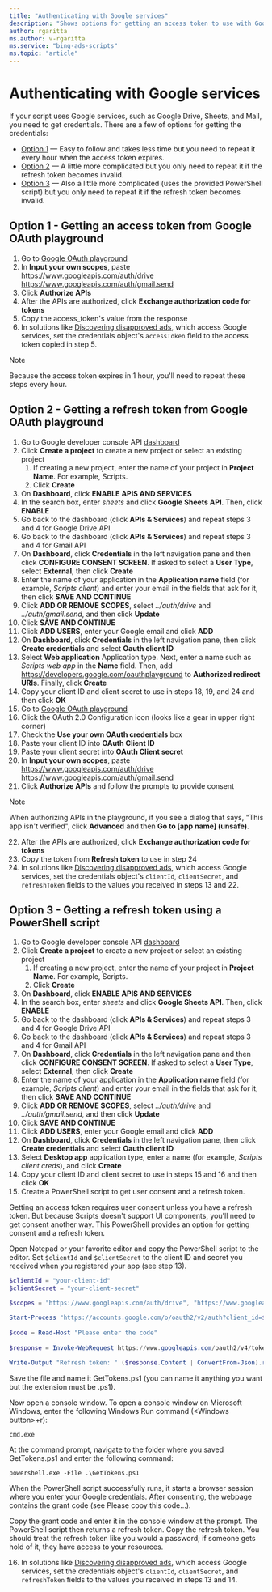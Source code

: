 ```yaml
---
title: "Authenticating with Google services"
description: "Shows options for getting an access token to use with Google services."
author: rgaritta
ms.author: v-rgaritta
ms.service: "bing-ads-scripts"
ms.topic: "article"
---
```


# Authenticating with Google services

If your script uses Google services, such as Google Drive, Sheets, and Mail, you need to get credentials. There are a few of options for getting the credentials:

- [Option 1](#option1) &mdash; Easy to follow and takes less time but you need to repeat it every hour when the access token expires.
- [Option 2](#option2) &mdash; A little more complicated but you only need to repeat it if the refresh token becomes invalid.
- [Option 3](#option3) &mdash; Also a little more complicated (uses the provided PowerShell script) but you only need to repeat it if the refresh token becomes invalid.

## <a name="option1"></a>Option 1 - Getting an access token from Google OAuth playground

1. Go to [Google OAuth playground](https://developers.google.com/oauthplayground)
2. In **Input your own scopes**, paste https://www.googleapis.com/auth/drive https://www.googleapis.com/auth/gmail.send
3. Click **Authorize APIs** 
4. After the APIs are authorized, click **Exchange authorization code for tokens**
5. Copy the access_token's value from the response
6. In solutions like [Discovering disapproved ads](../solutions/get-disapproved-ads.md), which access Google services, set the credentials object's `accessToken` field to the access token copied in step 5.

> [!NOTE]
> Because the access token expires in 1 hour, you'll need to repeat these steps every hour.


## <a name="option2"></a>Option 2 - Getting a refresh token from Google OAuth playground


1. Go to Google developer console API [dashboard](https://console.developers.google.com/apis/dashboard)
2. Click **Create a project** to create a new project or select an existing project  
   1. If creating a new project, enter the name of your project in **Project Name**. For example, Scripts.
   2. Click **Create**
3. On **Dashboard**, click **ENABLE APIS AND SERVICES**
4. In the search box, enter *sheets* and click **Google Sheets API**. Then, click **ENABLE**
5. Go back to the dashboard (click **APIs & Services**) and repeat steps 3 and 4 for Google Drive API
6. Go back to the dashboard (click **APIs & Services**) and repeat steps 3 and 4 for Gmail API
7. On **Dashboard**, click **Credentials** in the left navigation pane and then click **CONFIGURE CONSENT SCREEN**. If asked to select a **User Type**, select **External**, then click **Create**
8. Enter the name of your application in the **Application name** field (for example, *Scripts client*) and enter your email in the fields that ask for it, then click **SAVE AND CONTINUE**
9. Click **ADD OR REMOVE SCOPES**, select *../auth/drive* and *../auth/gmail.send*, and then click **Update**
10. Click **SAVE AND CONTINUE**
11. Click **ADD USERS**, enter your Google email and click **ADD**
12. On **Dashboard**, click **Credentials** in the left navigation pane, then click **Create credentials** and select **Oauth client ID**
13. Select **Web application** Application type. Next, enter a name such as *Scripts web app* in the **Name** field. Then, add https://developers.google.com/oauthplayground to **Authorized redirect URIs**. Finally, click **Create**
14. Copy your client ID and client secret to use in steps 18, 19, and 24 and then click **OK**
15. Go to [Google OAuth playground](https://developers.google.com/oauthplayground)
16. Click the OAuth 2.0 Configuration icon (looks like a gear in upper right corner)
17. Check the **Use your own OAuth credentials** box
18. Paste your client ID into **OAuth Client ID**
19. Paste your client secret into **OAuth Client secret**
20. In **Input your own scopes**, paste https://www.googleapis.com/auth/drive https://www.googleapis.com/auth/gmail.send
21. Click **Authorize APIs** and follow the prompts to provide consent
> [!NOTE]
> When authorizing APIs in the playground, if you see a dialog that says, "This app isn't verified", click **Advanced** and then **Go to [app name] (unsafe)**.
22. After the APIs are authorized, click **Exchange authorization code for tokens**
23. Copy the token from **Refresh token** to use in step 24
24. In solutions like [Discovering disapproved ads](../solutions/get-disapproved-ads.md), which access Google services, set the credentials object's `clientId`, `clientSecret`, and `refreshToken` fields to the values you received in steps 13 and 22. 


## <a name="option3"></a>Option 3 - Getting a refresh token using a PowerShell script

1. Go to Google developer console API [dashboard](https://console.developers.google.com/apis/dashboard)
2. Click **Create a project** to create a new project or select an existing project  
   1. If creating a new project, enter the name of your project in **Project Name**. For example, Scripts.
   2. Click **Create**
3. On **Dashboard**, click **ENABLE APIS AND SERVICES**
4. In the search box, enter *sheets* and click **Google Sheets API**. Then, click **ENABLE**
5. Go back to the dashboard (click **APIs & Services**) and repeat steps 3 and 4 for Google Drive API
6. Go back to the dashboard (click **APIs & Services**) and repeat steps 3 and 4 for Gmail API
7. On **Dashboard**, click **Credentials** in the left navigation pane and then click **CONFIGURE CONSENT SCREEN**. If asked to select a **User Type**, select **External**, then click **Create**
8. Enter the name of your application in the **Application name** field (for example, *Scripts client*) and enter your email in the fields that ask for it, then click **SAVE AND CONTINUE**
9. Click **ADD OR REMOVE SCOPES**, select *../auth/drive* and *../auth/gmail.send*, and then click **Update**
10. Click **SAVE AND CONTINUE**
11. Click **ADD USERS**, enter your Google email and click **ADD**
12. On **Dashboard**, click **Credentials** in the left navigation pane, then click **Create credentials** and select **Oauth client ID**
13. Select **Desktop app** application type, enter a name (for example, *Scripts client creds*), and click **Create**
14. Copy your client ID and client secret to use in steps 15 and 16 and then click **OK**
15. Create a PowerShell script to get user consent and a refresh token.  
   
  Getting an access token requires user consent unless you have a refresh token. But because Scripts doesn't support UI components, you'll need to get consent another way. This PowerShell provides an option for getting consent and a refresh token.  
   
  Open Notepad or your favorite editor and copy the PowerShell script to the editor. Set `$clientId` and `$clientSecret` to the client ID and secret you received when you registered your app (see step 13).  
   
  ```powershell
  $clientId = "your-client-id"
  $clientSecret = "your-client-secret"
  
  $scopes = "https://www.googleapis.com/auth/drive", "https://www.googleapis.com/auth/gmail.send"
  
  Start-Process "https://accounts.google.com/o/oauth2/v2/auth?client_id=$clientId&scope=$([string]::Join("%20", $scopes))&access_type=offline&response_type=code&redirect_uri=urn:ietf:wg:oauth:2.0:oob"    
   
  $code = Read-Host "Please enter the code"
     
  $response = Invoke-WebRequest https://www.googleapis.com/oauth2/v4/token -ContentType application/x-www-form-urlencoded -Method POST -Body "client_id=$clientid&client_secret=$clientSecret&redirect_uri=urn:ietf:wg:oauth:2.0:oob&code=$code&grant_type=authorization_code"
    
  Write-Output "Refresh token: " ($response.Content | ConvertFrom-Json).refresh_token 
  ```  
   
  Save the file and name it GetTokens.ps1 (you can name it anything you want but the extension must be .ps1).  
   
  Now open a console window. To open a console window on Microsoft Windows, enter the following Windows Run command (\<Windows button>+r):  
   
  ```
  cmd.exe
  ```  
   
  At the command prompt, navigate to the folder where you saved GetTokens.ps1 and enter the following command:  
   
  ```
  powershell.exe -File .\GetTokens.ps1
  ```  
   
  When the PowerShell script successfully runs, it starts a browser session where you enter your Google credentials. After consenting, the webpage contains the grant code (see Please copy this code...).  
     
  Copy the grant code and enter it in the console window at the prompt. The PowerShell script then returns a refresh token. Copy the refresh token. You should treat the refresh token like you would a password; if someone gets hold of it, they have access to your resources. 
  
16. In solutions like [Discovering disapproved ads](../solutions/get-disapproved-ads.md), which access Google services, set the credentials object's `clientId`, `clientSecret`, and `refreshToken` fields to the values you received in steps 13 and 14. 
